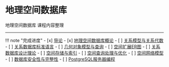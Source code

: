 # 地理空间数据库

地理空间数据库 课程内容整理

---

!!! note "完成进度"
    - [x] [导论](0_Introduction.md) 
    - [x] [地理空间数据库概论](1_General.md)
    - [ ] [关系模型与关系代数](2_Relational_Algebra.md)
    - [ ] [关系数据库标准语言](3_SQL.md)
    - [ ] [几何对象模型与查询](4_GeomObj.md)
    - [ ] [空间扩展ER图](5_ER.md)
    - [ ] [关系数据库设计理论](6_RDB.md)
    - [ ] [空间存储与索引](7_Spatial_Index.md)
    - [ ] [空间查询处理与优化](8_QueryProcessOptimize.md)
    - [ ] [空间网络模型](9_Spatial_Network.md)
    - [ ] [数据库安全性与完整性](10_DB_Integrity.md)
    - [ ] [PostgreSQL服务器编程](11_PostgreSQL.md)

